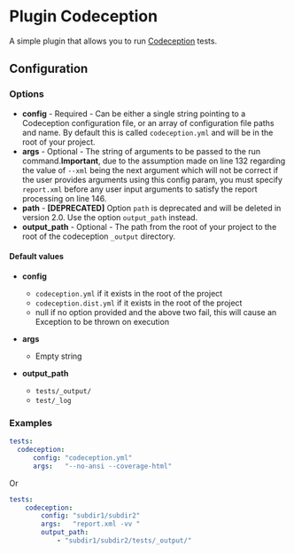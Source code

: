 Plugin Codeception
==================

A simple plugin that allows you to run [Codeception](http://codeception.com/) tests.

Configuration
-------------

### Options

* **config** - Required - Can be either a single string pointing to a Codeception configuration file, or an array of 
configuration file paths and name. By default this is called `codeception.yml` and will be in the root of your project.
* **args** - Optional - The string of arguments to be passed to the run command.**Important**, due to the assumption 
made on line 132 regarding the value of `--xml` being the next argument which will not be correct if the user provides 
arguments using this config param, you must specify `report.xml` before any user input arguments to satisfy the report 
processing on line 146.
* **path** - **[DEPRECATED]** Option `path` is deprecated and will be deleted in version 2.0. Use the option 
`output_path` instead.
* **output_path** - Optional - The path from the root of your project to the root of the 
  codeception `_output` directory.

#### Default values

* **config**
  * `codeception.yml` if it exists in the root of the project
  * `codeception.dist.yml` if it exists in the root of the project
  * null if no option provided and the above two fail, this will cause an Exception to be thrown on execution

* **args**
  * Empty string
 
* **output_path**
  * `tests/_output/`
  * `test/_log`

### Examples

```yaml
tests:
  codeception:
      config: "codeception.yml"
      args:   "--no-ansi --coverage-html"
```

Or

```yaml
tests:
    codeception:
        config: "subdir1/subdir2"
        args:   "report.xml -vv "
        output_path:
            - "subdir1/subdir2/tests/_output/"
```
